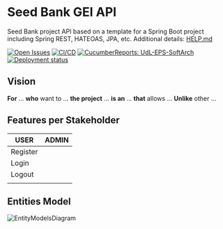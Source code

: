 # Seed Bank GEI API

Seed Bank project API based on a template for a Spring Boot project including Spring REST, HATEOAS, JPA, etc. Additional details: [HELP.md](HELP.md)

[![Open Issues](https://img.shields.io/github/issues-raw/UdL-EPS-SoftArch/seedbank-gei-api?logo=github)](https://github.com/orgs/UdL-EPS-SoftArch/projects/16)
[![CI/CD](https://github.com/UdL-EPS-SoftArch/seedbank-gei-api/actions/workflows/ci-cd.yml/badge.svg)](https://github.com/UdL-EPS-SoftArch/seedbank-gei-api/actions)
[![CucumberReports: UdL-EPS-SoftArch](https://messages.cucumber.io/api/report-collections/faed8ca5-e474-4a1a-a72a-b8e2a2cd69f0/badge)](https://reports.cucumber.io/report-collections/faed8ca5-e474-4a1a-a72a-b8e2a2cd69f0)
[![Deployment status](https://img.shields.io/uptimerobot/status/m792713336-92bf9993ec46d798b1dd89c0)](https://seedbank-gei-api.fly.dev)

## Vision

**For** ... **who** want to ...
**the project** ... **is an** ...
**that** allows ...
**Unlike** other ...

## Features per Stakeholder

| USER                | ADMIN                |
|---------------------|----------------------|
| Register            |                      |
| Login               |                      |
| Logout              |                      |
|                     |                      |

## Entities Model

![EntityModelsDiagram](http://www.plantuml.com/plantuml/svg/5Sqn3W8X40NGtbFe0M1wgxNOJXEJZGT061SI6CZC9rvVjthbMmn1CLizNOh4EXDFhUSC3BiIQVZwlI3FzpJMs0KiyB4tUgMxMv-Rs_e7DusPR6YHtO7Rg05CBHXOQHKK5BP7JrpzEAA59Vtz0G00?v0)

